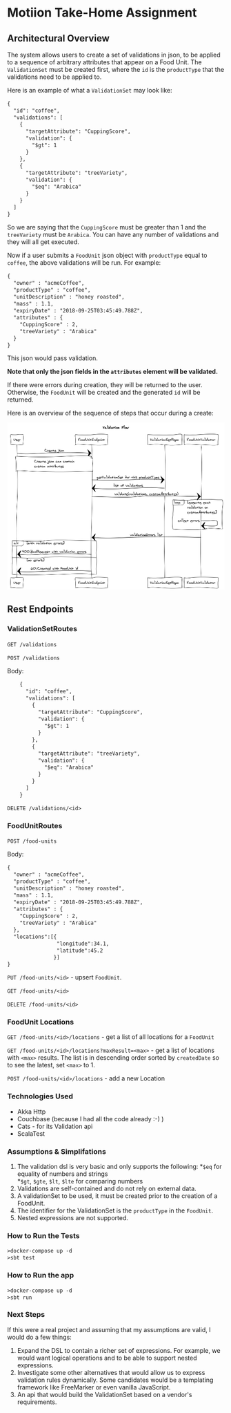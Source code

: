 
# Motiion Take-Home Assignment

## Architectural Overview

The system allows users to create a set of validations in json, to be applied to a sequence of arbitrary attributes that appear on a Food Unit. The `ValidationSet` must be created first, where the `id` is the `productType`
that the validations need to be applied to.

Here is an example of what a `ValidationSet` may look like:

```
{
  "id": "coffee",
  "validations": [
    {
      "targetAttribute": "CuppingScore",
      "validation": {
        "$gt": 1
      }
    },
    {
      "targetAttribute": "treeVariety",
      "validation": {
        "$eq": "Arabica"
      }
    }
  ]
}
```

So we are saying that the `CuppingScore` must be greater than 1 and the `treeVariety` must be `Arabica`.  You can have any number of validations and they will all get executed.

Now if a user submits a `FoodUnit` json object with `productType` equal to `coffee`, the above validations will be run.  For example:

```
{
  "owner" : "acmeCoffee",
  "productType" : "coffee",
  "unitDescription" : "honey roasted",
  "mass" : 1.1,
  "expiryDate" : "2018-09-25T03:45:49.788Z",
  "attributes" : {
    "CuppingScore" : 2,
    "treeVariety" : "Arabica"
  }
}
```
This json would pass validation.

**Note that only the json fields in the `attributes` element will be validated.**

If there were errors during creation, they will be returned to the user. Otherwise, the `FoodUnit` will be created and the generated `id` will be returned.


Here is an overview of the sequence of steps that occur during a create:

![Validation Flow](Validation%20Flow.png "Creation Flow")

## Rest Endpoints
### ValidationSetRoutes
`GET /validations`

`POST /validations`

Body:
```
    {
      "id": "coffee",
      "validations": [
        {
          "targetAttribute": "CuppingScore",
          "validation": {
            "$gt": 1
          }
        },
        {
          "targetAttribute": "treeVariety",
          "validation": {
            "$eq": "Arabica"
          }
        }
      ]
    }
```

`DELETE /validations/<id>`

### FoodUnitRoutes

`POST /food-units`

Body:
```
{
  "owner" : "acmeCoffee",
  "productType" : "coffee",
  "unitDescription" : "honey roasted",
  "mass" : 1.1,
  "expiryDate" : "2018-09-25T03:45:49.788Z",
  "attributes" : {
    "CuppingScore" : 2,
    "treeVariety" : "Arabica"
  },
  "locations":[{
                "longitude":34.1,
                "latitude":45.2
               }]
}
```

`PUT /food-units/<id>` - upsert `FoodUnit`.

`GET /food-units/<id>`

`DELETE /food-units/<id>`

### FoodUnit Locations

`GET /food-units/<id>/locations` - get a list of all locations for a `FoodUnit`

`GET /food-units/<id>/locations?maxResult=<max>` - get a list of locations with `<max>` results.  The list is in descending order sorted by `createdDate` so to see the latest, set `<max>` to 1.

`POST /food-units/<id>/locations` - add a new Location 


### Technologies Used
- Akka Http
- Couchbase (because I had all the code already :-) )
- Cats - for its Validation api
- ScalaTest

### Assumptions & Simplifations
1. The validation dsl is very basic and only supports the following:
   *`$eq` for equality of numbers and strings   
   *`$gt`, `$gte`, `$lt`, `$lte` for comparing numbers
2. Validations are self-contained and do not rely on external data.
3. A validationSet to be used, it must be created prior to the creation of a FoodUnit.
4. The identifier for the ValidationSet is the `productType` in the `FoodUnit`.
5. Nested expressions are not supported.

### How to Run the Tests
```
>docker-compose up -d
>sbt test
```

### How to Run the app
```
>docker-compose up -d
>sbt run
```

### Next Steps
If this were a real project and assuming that my assumptions are valid, I would do a few things:
1. Expand the DSL to contain a richer set of expressions.  For example, we would want logical operations and to be able to support nested expressions.
2. Investigate some other alternatives that would allow us to express validation rules dynamically.  Some candidates would be a templating framework like FreeMarker or even vanilla JavaScript.
3. An api that would build the ValidationSet based on a vendor's requirements.
